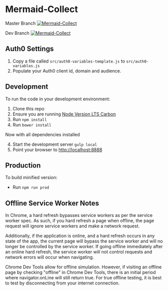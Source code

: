 Mermaid-Collect
===============

Master Branch [![Mermaid-Collect](https://circleci.com/gh/WildlifeConservationSocietyCI/mermaid-collect/tree/master.svg?style=svg&circle-token=8c7c6546e3f505236cd62441beb910047f93d41f)](https://circleci.com/gh/WildlifeConservationSocietyCI/mermaid-collect/tree/master)


Dev Branch [![Mermaid-Collect](https://circleci.com/gh/WildlifeConservationSocietyCI/mermaid-collect/tree/dev.svg?style=svg&circle-token=8c7c6546e3f505236cd62441beb910047f93d41f)](https://circleci.com/gh/WildlifeConservationSocietyCI/mermaid-collect/tree/dev)


Auth0 Settings
--------------

1. Copy a file called `src/auth0-variables-template.js` to `src/auth0-variables.js`
2. Populate your Auth0 client id, domain and audience.

Development
-----------
To run the code in your development environment:

1. Clone this repo
2. Ensure you are running [Node Version LTS Carbon](https://nodejs.org/en/download/releases/)
3. Run `npm install`
4. Run `bower install`

Now with all dependencies installed

4. Start the development server `gulp local`
5. Point your browser to [http://localhost:8888](http://localhost:8888)


Production
----------
To build minified version:

- Run `npm run prod`


Offline Service Worker Notes
----------------------------

In Chrome, a hard refresh bypasses service workers as per the service worker spec. As such, if you hard refresh a page when offline, the page request will ignore service workers and make a network request.

Additionally, if the application is online, and a hard refresh occurs in any state of the app, the current page will bypass the service worker and will no longer be controlled by the service worker. If going offline immediately after an online hard refresh, the service worker will not control requests and network errors will occur when navigating.

Chrome Dev Tools allow for offline simulation. However, if visiting an offline page by checking "offline" in Chrome Dev Tools, there is an initial period where navigator.onLine will still return true. For true offline testing, it is best to test by disconnecting from your internet connection.


